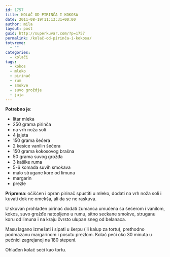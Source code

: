```yaml
---
id: 1757
title: KOLAČ OD PIRINČA I KOKOSA
date: 2011-08-19T11:13:31+00:00
author: mila
layout: post
guid: http://superkuvar.com/?p=1757
permalink: /kolač-od-pirinča-i-kokosa/
totvreme:
  - ""
categories:
  - kolači
tags:
  - kokos
  - mleko
  - pirinač
  - rum
  - smokve
  - suvo groždje
  - jaja
---
```

**Potrebno je**:

  * litar mleka
  * 250 grama pirinča
  * na vrh noža soli
  * 4 jajeta
  * 150 grama šećera
  * 2 kesice vanilin šećera
  * 150 grama kokosovog brašna
  * 50 grama suvog grožđa
  * 3 kašike ruma
  * 5-6 komada suvih smokava
  * malo strugane kore od limuna
  * margarin
  * prezle

**Priprema**: očišćen i opran pirinač spustiti u mleko, dodati na vrh noža soli i kuvati dok ne omekša, ali da se ne raskuva.

U skuvan prohlađen pirinač dodati žumanca umućena sa šećerom i vanilom, kokos, suvo grožđe natopljeno u rumu, sitno seckane smokve, struganu koru od limuna i na kraju čvrsto ulupan sneg od belanaca.

Masu lagano izmešati i sipati u šerpu (ili kalup za tortu), prethodno podmazanu margarinom i posutu prezlom. Kolač peći oko 30 minuta u pećnici zagrejanoj na 180 stepeni.

Ohlađen kolač seći kao tortu.